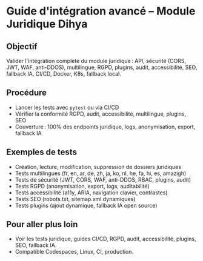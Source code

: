 # Guide d'intégration avancé – Module Juridique Dihya

## Objectif
Valider l'intégration complète du module juridique : API, sécurité (CORS, JWT, WAF, anti-DDOS), multilingue, RGPD, plugins, audit, accessibilité, SEO, fallback IA, CI/CD, Docker, K8s, fallback local.

## Procédure
- Lancer les tests avec `pytest` ou via CI/CD
- Vérifier la conformité RGPD, audit, accessibilité, multilingue, plugins, SEO
- Couverture : 100% des endpoints juridique, logs, anonymisation, export, fallback IA

## Exemples de tests
- Création, lecture, modification, suppression de dossiers juridiques
- Tests multilingues (fr, en, ar, de, zh, ja, ko, nl, he, fa, hi, es, amazigh)
- Tests de sécurité (JWT, CORS, WAF, anti-DDOS, RBAC, plugins, audit)
- Tests RGPD (anonymisation, export, logs, auditabilité)
- Tests accessibilité (a11y, ARIA, navigation clavier, contrastes)
- Tests SEO (robots.txt, sitemap.xml dynamiques)
- Tests plugins (ajout dynamique, fallback IA open source)

## Pour aller plus loin
- Voir les tests juridique, guides CI/CD, RGPD, audit, accessibilité, plugins, SEO, fallback IA.
- Compatible Codespaces, Linux, CI, production.
